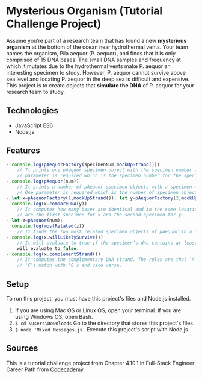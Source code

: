 # Mysterious Organism (Tutorial Challenge Project)

Assume you’re part of a research team that has found a new **mysterious organism** at the bottom of the ocean near hydrothermal vents. Your team names the organism, Pila aequor (P. aequor), and finds that it is only comprised of 15 DNA bases. The small DNA samples and frequency at which it mutates due to the hydrothermal vents make P. aequor an interesting specimen to study. However, P. aequor cannot survive above sea level and locating P. aequor in the deep sea is difficult and expensive. This project is to create objects that **simulate the DNA** of P. aequor for your research team to study.

## Technologies

- JavaScript ES6
- Node.js

## Features

```Javascript
- console.log(pAequorFactory(specimenNum,mockUpStrand())) 
    // Tt prints one pAequor specimen object with the specimen number and a random strand of dna. One 
    // parameter is required which is the specimen number for the specimenNum .
- console.log(pAequor(num)) 
    // It prints a number of pAequor specimen objects with a specimen number and a random strand of dna. 
    // One parameter is required which is the number of specimen objects you want to create for the num.
- let x=pAequorFactory(1,mockUpStrand()); let y=pAequorFactory(2,mockUpStrand())
  console.log(x.compareDNA(y)) 
    // It computes how many bases are identical and in the same locations. Two parameters are required which 
    // are the first specimen for x and the second specimen for y. 
- let z=pAequor(num); 
  console.log(mostRelated(z)) 
    // It finds the two most related specimen objects of pAequor in a number of it.
- console.log(x.willLikelySurvive())
    // It will evaluate to true if the specimen’s dna contains at least 60% 'C' or 'G' bases. Otherwise, it 
    will evaluate to false.
- console.log(x.complementStrand())
    // It computes the complementary DNA strand. The rules are that 'A's match with 'T's and vice versa. Also, 
    // 'C's match with 'G's and vice versa.

```

## Setup

To run this project, you must have this project's files and Node.js installed.

1. If you are using Mac OS or Linux OS, open your terminal. If you are using Windows OS, open Bash. 
2. `$ cd \Users\Downloads` Go to the directory that stores this project's files.
3. `$ node 'Mixed Messages.js'` Execute this project's script with Node.js.

## Sources

This is a tutorial challenge project from Chapter 4.10.1 in Full-Stack Engineer Career Path from [Codecademy](https://www.codecademy.com/).